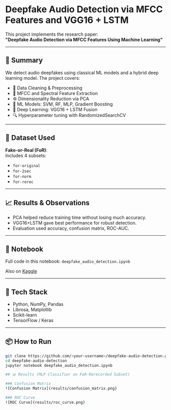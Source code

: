 <!-- <details> <summary>Click to expand</summary> -->

# Deepfake Audio Detection via MFCC Features and VGG16 + LSTM

This project implements the research paper:  
**"Deepfake Audio Detection via MFCC Features Using Machine Learning"**

---

## 📌 Summary

We detect audio deepfakes using classical ML models and a hybrid deep learning model. The project covers:

- 🧹 Data Cleaning & Preprocessing
- 🎵 MFCC and Spectral Feature Extraction
- ⚙️ Dimensionality Reduction via PCA
- 🧠 ML Models: SVM, RF, MLP, Gradient Boosting
- 🤖 Deep Learning: VGG16 + LSTM Fusion
- 🔍 Hyperparameter tuning with RandomizedSearchCV

---

## 📂 Dataset Used

**Fake-or-Real (FoR)**:  
Includes 4 subsets:
- `for-original`
- `for-2sec`
- `for-norm`
- `for-rerec`

---

## 📈 Results & Observations

- PCA helped reduce training time without losing much accuracy.
- VGG16+LSTM gave best performance for robust detection.
- Evaluation used accuracy, confusion matrix, ROC-AUC.

---

## 🔗 Notebook

Full code in this notebook:
`deepfake_audio_detection.ipynb`

Also on [Kaggle](https://www.kaggle.com/code/gixo95/deepfake-audio-detection-code)

---

## 🚀 Tech Stack

- Python, NumPy, Pandas
- Librosa, Matplotlib
- Scikit-learn
- TensorFlow / Keras

---

## 📦 How to Run

```bash
git clone https://github.com/<your-username>/deepfake-audio-detection.git
cd deepfake-audio-detection
jupyter notebook deepfake_audio_detection.ipynb

## 📊 Results (MLP Classifier on FoR-Rerecorded Subset)

### Confusion Matrix
![Confusion Matrix](results/confusion_matrix.png)

### ROC Curve
![ROC Curve](results/roc_curve.png)
